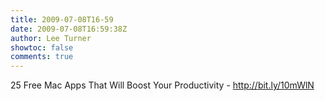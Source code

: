 ```yaml
---
title: 2009-07-08T16-59
date: 2009-07-08T16:59:38Z
author: Lee Turner
showtoc: false
comments: true
---
```


25 Free Mac Apps That Will Boost Your Productivity - http://bit.ly/10mWlN

